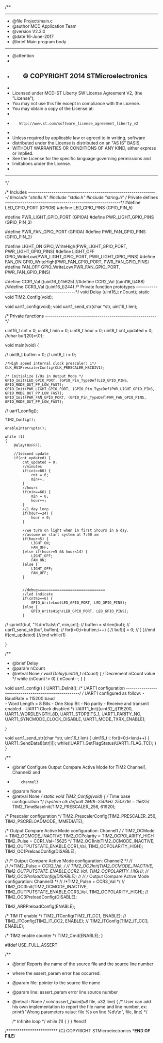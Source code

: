 /**
  ******************************************************************************
  * @file    Project/main.c 
  * @author  MCD Application Team
  * @version V2.3.0
  * @date    16-June-2017
  * @brief   Main program body
   ******************************************************************************
  * @attention
  *
  * <h2><center>&copy; COPYRIGHT 2014 STMicroelectronics</center></h2>
  *
  * Licensed under MCD-ST Liberty SW License Agreement V2, (the "License");
  * You may not use this file except in compliance with the License.
  * You may obtain a copy of the License at:
  *
  *        http://www.st.com/software_license_agreement_liberty_v2
  *
  * Unless required by applicable law or agreed to in writing, software 
  * distributed under the License is distributed on an "AS IS" BASIS, 
  * WITHOUT WARRANTIES OR CONDITIONS OF ANY KIND, either express or implied.
  * See the License for the specific language governing permissions and
  * limitations under the License.
  *
  ******************************************************************************
  */ 


/* Includes ------------------------------------------------------------------*/
#include "stm8s.h"
#include "stdio.h"
#include "string.h"
/* Private defines -----------------------------------------------------------*/
#define LED_GPIO_PORT  (GPIOB)
#define LED_GPIO_PINS  (GPIO_PIN_5)

#define PWR_LIGHT_GPIO_PORT  (GPIOA)
#define PWR_LIGHT_GPIO_PINS  (GPIO_PIN_3)

#define PWR_FAN_GPIO_PORT  (GPIOA)
#define PWR_FAN_GPIO_PINS  (GPIO_PIN_2)

#define LIGHT_ON GPIO_WriteHigh(PWR_LIGHT_GPIO_PORT, PWR_LIGHT_GPIO_PINS)
#define LIGHT_OFF GPIO_WriteLow(PWR_LIGHT_GPIO_PORT, PWR_LIGHT_GPIO_PINS)
#define FAN_ON GPIO_WriteHigh(PWR_FAN_GPIO_PORT, PWR_FAN_GPIO_PINS)
#define FAN_OFF GPIO_WriteLow(PWR_FAN_GPIO_PORT, PWR_FAN_GPIO_PINS)

#define CCR1_Val ((uint16_t)15625)
//#define CCR2_Val ((uint16_t)488)
//#define CCR3_Val  ((uint16_t)244)
/* Private function prototypes -----------------------------------------------*/
void Delay (uint16_t nCount);
static void TIM2_Config(void);

void uart1_config(void);
void uart1_send_str(char *str, uint16_t len);

/* Private functions ---------------------------------------------------------*/

uint16_t cnt = 0;
uint8_t min = 0;
uint8_t hour = 0;
uint8_t cnt_updated = 0;
//char buf[20]={0};

void main(void)
{
  
//    uint8_t buflen = 0;
//    uint8_t i = 0;
    
    
    /*High speed internal clock prescaler: 1*/
    CLK_HSIPrescalerConfig(CLK_PRESCALER_HSIDIV1);

    /* Initialize I/Os in Output Mode */
    GPIO_Init(LED_GPIO_PORT, (GPIO_Pin_TypeDef)LED_GPIO_PINS, GPIO_MODE_OUT_PP_LOW_FAST);
    GPIO_Init(PWR_LIGHT_GPIO_PORT, (GPIO_Pin_TypeDef)PWR_LIGHT_GPIO_PINS, GPIO_MODE_OUT_PP_LOW_FAST);
    GPIO_Init(PWR_FAN_GPIO_PORT, (GPIO_Pin_TypeDef)PWR_FAN_GPIO_PINS, GPIO_MODE_OUT_PP_LOW_FAST);

//    uart1_config();

    TIM2_Config();
    
    enableInterrupts();

    while (1)
    {
        Delay(0xFFF);
        
        //1second update
        if(cnt_updated) {
            cnt_updated = 0;
            //minutes
            if(cnt==60) {
                cnt = 0;
                min++;
            }
            //hours
            if(min==60) {
                min = 0;
                hour++;
            }
            //1 day loop
            if(hour==24) {
                hour = 0;
            }

            //we turn on light when in first 5hours in a day,
            //assume we start system at 7:00 am
            if(hour<5) {
                LIGHT_ON;
                FAN_OFF;
            }else if(hour>=5 && hour<14) {
                LIGHT_OFF;
                FAN_ON;
            }else {
                LIGHT_OFF;
                FAN_OFF;                
            }
            
          
            //debug===============================
            //led indicate
            if(cnt%5==0) {
                GPIO_WriteLow(LED_GPIO_PORT, LED_GPIO_PINS);
            }else {
                GPIO_WriteHigh(LED_GPIO_PORT, LED_GPIO_PINS);
            }
          
//            sprintf(buf, "%dm%ds\n", min,cnt);
//           buflen = strlen(buf);
//            uart1_send_str(buf, buflen);
//            for(i=0;i<buflen;i++) {
//                buf[i] = 0;
//            }
        }//end if(cnt_updated) 
    }//end while(1)
  
}


/**
  * @brief Delay
  * @param nCount
  * @retval None
  */
void Delay(uint16_t nCount)
{
    /* Decrement nCount value */
    while (nCount != 0)
    {
    nCount--;
    }
}


void uart1_config()
{
    UART1_DeInit();
    /* UART1 configuration ------------------------------------------------------*/
    /* UART1 configured as follow:
        - BaudRate = 115200 baud  
        - Word Length = 8 Bits
        - One Stop Bit
        - No parity
        - Receive and transmit enabled
        - UART1 Clock disabled
    */
    UART1_Init((uint32_t)115200, UART1_WORDLENGTH_8D, UART1_STOPBITS_1, UART1_PARITY_NO,
              UART1_SYNCMODE_CLOCK_DISABLE, UART1_MODE_TXRX_ENABLE);
  
}


void uart1_send_str(char *str, uint16_t len)
{
    uint16_t i;
    for(i=0;i<len;i++) {
        UART1_SendData8(str[i]);
        while(!UART1_GetFlagStatus(UART1_FLAG_TC));
    }
}

/**
  * @brief  Configure Output Compare Active Mode for TIM2 Channel1, Channel2 and 
  *         channel3  
  * @param  None
  * @retval None
  */
static void TIM2_Config(void)
{
  /* Time base configuration */
  /*system clk defualt 2M/8=250kHz  250k/16 = 15625*/
  TIM2_TimeBaseInit(TIM2_PRESCALER_256, 61920);

  /* Prescaler configuration */
  TIM2_PrescalerConfig(TIM2_PRESCALER_256, TIM2_PSCRELOADMODE_IMMEDIATE);

  /* Output Compare Active Mode configuration: Channel1 */
  /*
	  TIM2_OCMode = TIM2_OCMODE_INACTIVE
       TIM2_OCPolarity = TIM2_OCPOLARITY_HIGH
       TIM2_Pulse = CCR1_Val=15625
	*/
  TIM2_OC1Init(TIM2_OCMODE_INACTIVE, TIM2_OUTPUTSTATE_ENABLE,CCR1_Val, TIM2_OCPOLARITY_HIGH); 
  TIM2_OC1PreloadConfig(DISABLE);

//  /* Output Compare Active Mode configuration: Channel2 */
//  
//  /*TIM2_Pulse = CCR2_Val;  */
//  TIM2_OC2Init(TIM2_OCMODE_INACTIVE, TIM2_OUTPUTSTATE_ENABLE,CCR2_Val, TIM2_OCPOLARITY_HIGH); 
//  TIM2_OC2PreloadConfig(DISABLE);
//
//  /* Output Compare Active Mode configuration: Channel3 */
//  /*TIM2_Pulse = CCR3_Val  */
//  TIM2_OC3Init(TIM2_OCMODE_INACTIVE, TIM2_OUTPUTSTATE_ENABLE,CCR3_Val, TIM2_OCPOLARITY_HIGH); 
//  TIM2_OC3PreloadConfig(DISABLE);

  TIM2_ARRPreloadConfig(ENABLE);
  
  /* TIM IT enable */
  TIM2_ITConfig(TIM2_IT_CC1, ENABLE);
//  TIM2_ITConfig(TIM2_IT_CC2, ENABLE);
//  TIM2_ITConfig(TIM2_IT_CC3, ENABLE);
  
  /* TIM2 enable counter */
  TIM2_Cmd(ENABLE);
}


#ifdef USE_FULL_ASSERT

/**
  * @brief  Reports the name of the source file and the source line number
  *   where the assert_param error has occurred.
  * @param file: pointer to the source file name
  * @param line: assert_param error line source number
  * @retval : None
  */
void assert_failed(u8* file, u32 line)
{ 
    /* User can add his own implementation to report the file name and line number,
     ex: printf("Wrong parameters value: file %s on line %d\r\n", file, line) */

    /* Infinite loop */
    while (1)
    {
    }
}
#endif


/************************ (C) COPYRIGHT STMicroelectronics *****END OF FILE****/

